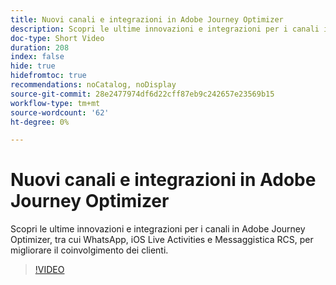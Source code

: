 ```yaml
---
title: Nuovi canali e integrazioni in Adobe Journey Optimizer
description: Scopri le ultime innovazioni e integrazioni per i canali in Adobe Journey Optimizer, tra cui WhatsApp, iOS Live Activities e Messaggistica RCS, per migliorare il coinvolgimento dei clienti.
doc-type: Short Video
duration: 208
index: false
hide: true
hidefromtoc: true
recommendations: noCatalog, noDisplay
source-git-commit: 28e2477974df6d22cff87eb9c242657e23569b15
workflow-type: tm+mt
source-wordcount: '62'
ht-degree: 0%

---
```



# Nuovi canali e integrazioni in Adobe Journey Optimizer

Scopri le ultime innovazioni e integrazioni per i canali in Adobe Journey Optimizer, tra cui WhatsApp, iOS Live Activities e Messaggistica RCS, per migliorare il coinvolgimento dei clienti.

<!-- 62_S520_3442520_207_new-channels-and-integrations-in-adobe-journey-optimizer -->
>[!VIDEO](https://video.tv.adobe.com/v/3458234/?learn=on&enablevpops=true)
